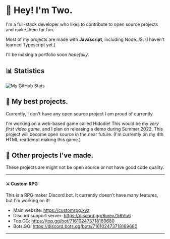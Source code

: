 # 👋 Hey! I'm Two.

I'm a full-stack developer who likes to contribute to open source projects and make them for fun.

Most of my projects are made with **Javascript**, including Node.JS. (I haven't learned Typescript yet.) 

I'll be making a portfolio soon *hopefully*.

## 📊 Statistics

![My GitHub Stats](https://github-readme-stats.vercel.app/api?username=real2two&show_icons=true&theme=dark)

## 📌 My best projects.

Currently, I don't have any open source project I am proud of currently.

I'm working on a web-based game called Hidodie! This would be my *very first video game*, and I plan on releasing a demo during Summer 2022. This project will become open source in the near future. (I'm currently on my 4th HTML reattempt making this game.)

## 📂 Other projects I've made.

These projects are might not be open source or not have good code quality.

---

#### ⚔️ Custom RPG

This is a RPG maker Discord bot. It currently doesn't have many features, but I'm working on it!

- Main website: https://customrpg.xyz
- Discord support server: https://discord.gg/6meyZ56Vb6
- Top.GG: https://top.gg/bot/716102473718169680
- Bots.GG: https://discord.bots.gg/bots/716102473718169680

---
